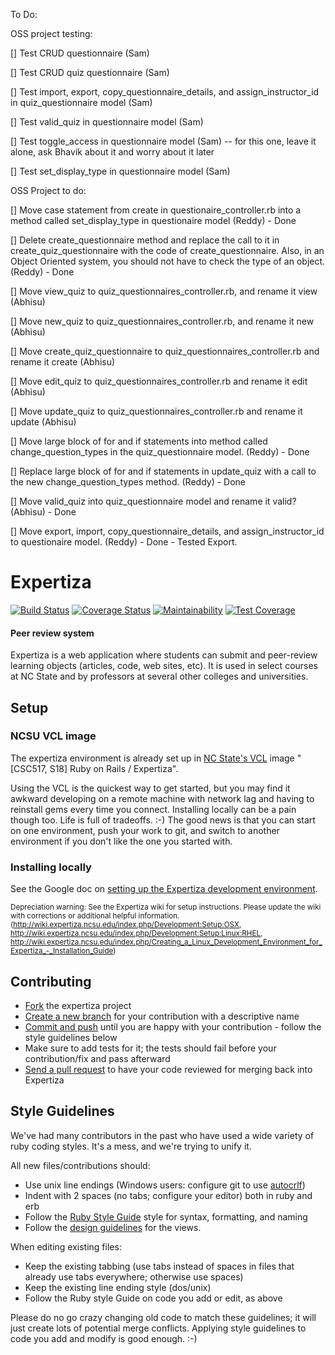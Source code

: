 To Do:

OSS project testing:

[] Test CRUD questionnaire (Sam)

[] Test CRUD quiz questionnaire (Sam)

[] Test import, export, copy_questionnaire_details, and
assign_instructor_id in quiz_questionnaire model (Sam)

[] Test valid_quiz in questionnaire model (Sam)

[] Test toggle_access in questionnaire model  (Sam)
	-- for this one, leave it alone, ask Bhavik about it and worry about it later

[] Test set_display_type in questionnaire model (Sam)

OSS Project to do:

[] Move case statement from create in questionaire_controller.rb into
a method called set_display_type in questionaire model (Reddy) - Done

[] Delete create_questionnaire method and replace the call to it in
create_quiz_questionnaire with the code of create_questionnaire. Also,
in an Object Oriented system, you should not have to check the type of
an object. (Reddy) - Done

[] Move view_quiz to quiz_questionnaires_controller.rb, and rename it view
(Abhisu)

[] Move new_quiz to quiz_questionnaires_controller.rb, and rename it new
(Abhisu)

[] Move create_quiz_questionnaire to quiz_questionnaires_controller.rb and
rename it create
(Abhisu)

[] Move edit_quiz to quiz_questionnaires_controller.rb and rename it edit
(Abhisu)

[] Move update_quiz to quiz_questionnaires_controller.rb and rename it update
(Abhisu)

[] Move large block of for and if statements into method called
change_question_types in the quiz_questionnaire model. (Reddy) - Done

[] Replace large block of for and if statements in update_quiz with a call
to the new change_question_types method. (Reddy) - Done

[] Move valid_quiz into quiz_questionnaire model and rename it valid? (Abhisu) - Done

[] Move export, import, copy_questionnaire_details, and assign_instructor_id
to questionaire model. (Reddy) - Done - Tested Export.


Expertiza
=========

[![Build Status](https://travis-ci.org/expertiza/expertiza.svg?branch=master)](https://travis-ci.org/expertiza/expertiza)
[![Coverage Status](https://coveralls.io/repos/github/expertiza/expertiza/badge.svg?branch=master)](https://coveralls.io/github/expertiza/expertiza?branch=master)
[![Maintainability](https://api.codeclimate.com/v1/badges/f3a41f16c2b6e45aa9d4/maintainability)](https://codeclimate.com/github/expertiza/expertiza/maintainability)
[![Test Coverage](https://api.codeclimate.com/v1/badges/f3a41f16c2b6e45aa9d4/test_coverage)](https://codeclimate.com/github/expertiza/expertiza/test_coverage)
#### Peer review system

Expertiza is a web application where students can submit and peer-review learning objects (articles, code, web sites, etc). It is used in select courses at NC State and by professors at several other colleges and universities.

Setup
-----

### NCSU VCL image

The expertiza environment is already set up in [NC State's VCL](https://vcl.ncsu.edu) image "[CSC517, S18] Ruby on Rails / Expertiza".

Using the VCL is the quickest way to get started, but you may find it awkward developing on a remote machine
with network lag and having to reinstall gems every time you connect. Installing locally can be a pain though too.
Life is full of tradeoffs. :-) The good news is that you can start on one environment, push your work to git,
and switch to another environment if you don't like the one you started with.

### Installing locally

See the Google doc on [setting up the Expertiza development environment](https://docs.google.com/document/d/1tXmwju6R7KQbvycku-bdXxa6rXSUN4BMyvjY3ROmMSw/edit).


<sub>Depreciation warning: See the Expertiza wiki for setup instructions. Please update the wiki with corrections or additional helpful information. (http://wiki.expertiza.ncsu.edu/index.php/Development:Setup:OSX, http://wiki.expertiza.ncsu.edu/index.php/Development:Setup:Linux:RHEL, http://wiki.expertiza.ncsu.edu/index.php/Creating_a_Linux_Development_Environment_for_Expertiza_-_Installation_Guide)</sub>

Contributing
------------

 * [Fork](http://help.github.com/fork-a-repo/) the expertiza project
 * [Create a new branch](http://progit.org/book) for your contribution with a descriptive name
 * [Commit and push](http://progit.org/book) until you are happy with your contribution - follow the style guidelines below
 * Make sure to add tests for it; the tests should fail before your contribution/fix and pass afterward
 * [Send a pull request](http://help.github.com/send-pull-requests) to have your code reviewed for merging back into Expertiza

Style Guidelines
----------------

We've had many contributors in the past who have used a wide variety of ruby coding styles. It's a mess, and we're trying to unify it.

All new files/contributions should:

 * Use unix line endings (Windows users: configure git to use [autocrlf](http://help.github.com/line-endings))
 * Indent with 2 spaces (no tabs; configure your editor) both in ruby and erb
 * Follow the [Ruby Style Guide](https://github.com/bbatsov/ruby-style-guide) style for syntax, formatting, and naming
 * Follow the [design guidelines](https://github.com/expertiza/expertiza/blob/master/design_document.md) for the views.

When editing existing files:

 * Keep the existing tabbing (use tabs instead of spaces in files that already use tabs everywhere; otherwise use spaces)
 * Keep the existing line ending style (dos/unix)
 * Follow the Ruby style Guide on code you add or edit, as above

Please do no go crazy changing old code to match these guidelines; it will just create lots of potential merge conflicts.
Applying style guidelines to code you add and modify is good enough. :-)
